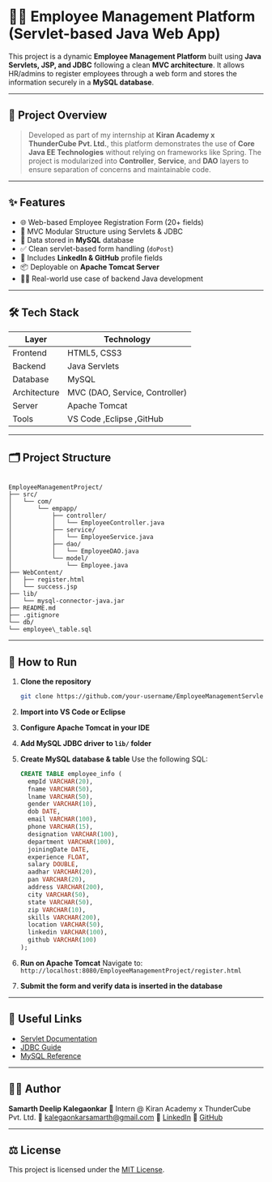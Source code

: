 # 👨‍💼 Employee Management Platform (Servlet-based Java Web App)

This project is a dynamic **Employee Management Platform** built using **Java Servlets, JSP, and JDBC** following a clean **MVC architecture**. It allows HR/admins to register employees through a web form and stores the information securely in a **MySQL database**.

---

## 📌 Project Overview

> Developed as part of my internship at **Kiran Academy x ThunderCube Pvt. Ltd.**, this platform demonstrates the use of **Core Java EE Technologies** without relying on frameworks like Spring. The project is modularized into **Controller**, **Service**, and **DAO** layers to ensure separation of concerns and maintainable code.

---

## ✨ Features

- 🌐 Web-based Employee Registration Form (20+ fields)
- 🧱 MVC Modular Structure using Servlets & JDBC
- 💾 Data stored in **MySQL** database
- ✅ Clean servlet-based form handling (`doPost`)
- 📎 Includes **LinkedIn & GitHub** profile fields
- 📦 Deployable on **Apache Tomcat Server**
- 👨‍💼 Real-world use case of backend Java development

---

## 🛠️ Tech Stack

| Layer        | Technology     |
|--------------|----------------|
| Frontend     | HTML5, CSS3    |
| Backend      | Java Servlets |
| Database     | MySQL          |
| Architecture | MVC (DAO, Service, Controller) |
| Server       | Apache Tomcat  |
| Tools        | VS Code ,Eclipse ,GitHub |

---

## 🗂️ Project Structure

```

EmployeeManagementProject/
├── src/
│   └── com/
│       └── empapp/
│           ├── controller/
│           │   └── EmployeeController.java
│           ├── service/
│           │   └── EmployeeService.java
│           ├── dao/
│           │   └── EmployeeDAO.java
│           └── model/
│               └── Employee.java
├── WebContent/
│   ├── register.html
│   └── success.jsp
├── lib/
│   └── mysql-connector-java.jar
├── README.md
├── .gitignore
└── db/
└── employee\_table.sql

````

---

## 🧾 How to Run

1. **Clone the repository**  
   ```bash
   git clone https://github.com/your-username/EmployeeManagementServletProject.git
   
2. **Import into VS Code or Eclipse**

3. **Configure Apache Tomcat in your IDE**

4. **Add MySQL JDBC driver to `lib/` folder**

5. **Create MySQL database & table**
   Use the following SQL:

   ```sql
   CREATE TABLE employee_info (
     empId VARCHAR(20),
     fname VARCHAR(50),
     lname VARCHAR(50),
     gender VARCHAR(10),
     dob DATE,
     email VARCHAR(100),
     phone VARCHAR(15),
     designation VARCHAR(100),
     department VARCHAR(100),
     joiningDate DATE,
     experience FLOAT,
     salary DOUBLE,
     aadhar VARCHAR(20),
     pan VARCHAR(20),
     address VARCHAR(200),
     city VARCHAR(50),
     state VARCHAR(50),
     zip VARCHAR(10),
     skills VARCHAR(200),
     location VARCHAR(50),
     linkedin VARCHAR(100),
     github VARCHAR(100)
   );
   ```

6. **Run on Apache Tomcat**
   Navigate to: `http://localhost:8080/EmployeeManagementProject/register.html`

7. **Submit the form and verify data is inserted in the database**
---

## 🔗 Useful Links

* [Servlet Documentation](https://docs.oracle.com/javaee/7/api/javax/servlet/package-summary.html)
* [JDBC Guide](https://docs.oracle.com/javase/tutorial/jdbc/)
* [MySQL Reference](https://dev.mysql.com/doc/)

---

## 👨‍🎓 Author

**Samarth Deelip Kalegaonkar**
📍 Intern @ Kiran Academy x ThunderCube Pvt. Ltd.
📧 [kalegaonkarsamarth@gmail.com](mailto:kalegaonkarsamarth@gmail.com)
🔗 [LinkedIn](https://www.linkedin.com/in/samarth-kalegaonkar)
🔗 [GitHub](https://github.com/SamK1828)

---

## ⚖️ License

This project is licensed under the [MIT License](LICENSE).
